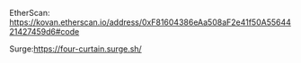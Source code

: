EtherScan: https://kovan.etherscan.io/address/0xF81604386eAa508aF2e41f50A5564421427459d6#code


Surge:https://four-curtain.surge.sh/
